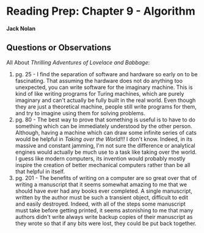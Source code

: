 # Reading Prep: Chapter 9 - Algorithm

#### Jack Nolan

## Questions or Observations

All About *Thrilling Adventures of Lovelace and Babbage*:

1. pg. 25 - I find the separation of software and hardware so early on to be fascinating. That assuming the hardware does not do anything too unexpected, you can write software for the imaginary machine. This is kind of like writing programs for Turing machines, which are purely imaginary and can't actually be fully built in the real world. Even though they are just a theoretical machine, people still write programs for them, and try to imagine using them for solving problems.
2. pg. 80 - The best way to prove that something is useful is to have to do something which can be immediately understood by the other person. Although, having a machine which can draw some infinite series of cats would be helpful in *Taking over the World!!!* I don't know. Indeed, in its massive and constant jamming, I'm not sure the difference or analytical engines would actually be much use to a task like taking over the world. I guess like modern computers, its invention would probably mostly inspire the creation of better mechanical computers rather than be all that helpful in itself.
3. pg. 201 - The benefits of writing on a computer are so great over that of writing a manuscript that it seems somewhat amazing to me that we should have ever had any books ever completed. A single manuscript, written by the author must be such a transient object, difficult to edit and easily destroyed. Indeed, with all of the steps some manuscript must take before getting printed, it seems astonishing to me that many authors didn't write always write backup copies of their manuscript as they wrote so that if any bits were lost, they could be put back together.

